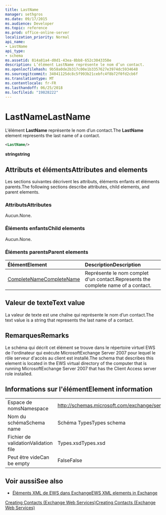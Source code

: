 ```yaml
---
title: LastName
manager: sethgros
ms.date: 09/17/2015
ms.audience: Developer
ms.topic: reference
ms.prod: office-online-server
localization_priority: Normal
api_name:
- LastName
api_type:
- schema
ms.assetid: 814a81a4-d0d1-43ea-8bb8-652c3043358e
description: L’élément LastName représente le nom d’un contact.
ms.openlocfilehash: 9b58a0de2b317c00e1b3357627e3974dc5934648
ms.sourcegitcommit: 34041125dc8c5f993b21cebfc4f8b72f0fd2cb6f
ms.translationtype: MT
ms.contentlocale: fr-FR
ms.lasthandoff: 06/25/2018
ms.locfileid: "19828222"
---
```

# <a name="lastname"></a><span data-ttu-id="e4feb-103">LastName</span><span class="sxs-lookup"><span data-stu-id="e4feb-103">LastName</span></span>

<span data-ttu-id="e4feb-104">L’élément **LastName** représente le nom d’un contact.</span><span class="sxs-lookup"><span data-stu-id="e4feb-104">The **LastName** element represents the last name of a contact.</span></span> 
  
```xml
<LastName/>
```

 <span data-ttu-id="e4feb-105">**string**</span><span class="sxs-lookup"><span data-stu-id="e4feb-105">**string**</span></span>
## <a name="attributes-and-elements"></a><span data-ttu-id="e4feb-106">Attributs et éléments</span><span class="sxs-lookup"><span data-stu-id="e4feb-106">Attributes and elements</span></span>

<span data-ttu-id="e4feb-107">Les sections suivantes décrivent les attributs, éléments enfants et éléments parents.</span><span class="sxs-lookup"><span data-stu-id="e4feb-107">The following sections describe attributes, child elements, and parent elements.</span></span>
  
### <a name="attributes"></a><span data-ttu-id="e4feb-108">Attributs</span><span class="sxs-lookup"><span data-stu-id="e4feb-108">Attributes</span></span>

<span data-ttu-id="e4feb-109">Aucun.</span><span class="sxs-lookup"><span data-stu-id="e4feb-109">None.</span></span>
  
### <a name="child-elements"></a><span data-ttu-id="e4feb-110">Éléments enfants</span><span class="sxs-lookup"><span data-stu-id="e4feb-110">Child elements</span></span>

<span data-ttu-id="e4feb-111">Aucun.</span><span class="sxs-lookup"><span data-stu-id="e4feb-111">None.</span></span>
  
### <a name="parent-elements"></a><span data-ttu-id="e4feb-112">Éléments parents</span><span class="sxs-lookup"><span data-stu-id="e4feb-112">Parent elements</span></span>

|<span data-ttu-id="e4feb-113">**Élément**</span><span class="sxs-lookup"><span data-stu-id="e4feb-113">**Element**</span></span>|<span data-ttu-id="e4feb-114">**Description**</span><span class="sxs-lookup"><span data-stu-id="e4feb-114">**Description**</span></span>|
|:-----|:-----|
|[<span data-ttu-id="e4feb-115">CompleteName</span><span class="sxs-lookup"><span data-stu-id="e4feb-115">CompleteName</span></span>](completename.md) <br/> |<span data-ttu-id="e4feb-116">Représente le nom complet d'un contact.</span><span class="sxs-lookup"><span data-stu-id="e4feb-116">Represents the complete name of a contact.</span></span>  <br/> |
   
## <a name="text-value"></a><span data-ttu-id="e4feb-117">Valeur de texte</span><span class="sxs-lookup"><span data-stu-id="e4feb-117">Text value</span></span>

<span data-ttu-id="e4feb-118">La valeur de texte est une chaîne qui représente le nom d’un contact.</span><span class="sxs-lookup"><span data-stu-id="e4feb-118">The text value is a string that represents the last name of a contact.</span></span>
  
## <a name="remarks"></a><span data-ttu-id="e4feb-119">Remarques</span><span class="sxs-lookup"><span data-stu-id="e4feb-119">Remarks</span></span>

<span data-ttu-id="e4feb-120">Le schéma qui décrit cet élément se trouve dans le répertoire virtuel EWS de l'ordinateur qui exécute MicrosoftExchange Server 2007 pour lequel le rôle serveur d'accès au client est installé.</span><span class="sxs-lookup"><span data-stu-id="e4feb-120">The schema that describes this element is located in the EWS virtual directory of the computer that is running MicrosoftExchange Server 2007 that has the Client Access server role installed.</span></span>
  
## <a name="element-information"></a><span data-ttu-id="e4feb-121">Informations sur l'élément</span><span class="sxs-lookup"><span data-stu-id="e4feb-121">Element information</span></span>

|||
|:-----|:-----|
|<span data-ttu-id="e4feb-122">Espace de noms</span><span class="sxs-lookup"><span data-stu-id="e4feb-122">Namespace</span></span>  <br/> |http://schemas.microsoft.com/exchange/services/2006/types  <br/> |
|<span data-ttu-id="e4feb-123">Nom du schéma</span><span class="sxs-lookup"><span data-stu-id="e4feb-123">Schema name</span></span>  <br/> |<span data-ttu-id="e4feb-124">Schéma Types</span><span class="sxs-lookup"><span data-stu-id="e4feb-124">Types schema</span></span>  <br/> |
|<span data-ttu-id="e4feb-125">Fichier de validation</span><span class="sxs-lookup"><span data-stu-id="e4feb-125">Validation file</span></span>  <br/> |<span data-ttu-id="e4feb-126">Types.xsd</span><span class="sxs-lookup"><span data-stu-id="e4feb-126">Types.xsd</span></span>  <br/> |
|<span data-ttu-id="e4feb-127">Peut être vide</span><span class="sxs-lookup"><span data-stu-id="e4feb-127">Can be empty</span></span>  <br/> |<span data-ttu-id="e4feb-128">False</span><span class="sxs-lookup"><span data-stu-id="e4feb-128">False</span></span>  <br/> |
   
## <a name="see-also"></a><span data-ttu-id="e4feb-129">Voir aussi</span><span class="sxs-lookup"><span data-stu-id="e4feb-129">See also</span></span>



- [<span data-ttu-id="e4feb-130">Éléments XML de EWS dans Exchange</span><span class="sxs-lookup"><span data-stu-id="e4feb-130">EWS XML elements in Exchange</span></span>](ews-xml-elements-in-exchange.md)


[<span data-ttu-id="e4feb-131">Creating Contacts (Exchange Web Services)</span><span class="sxs-lookup"><span data-stu-id="e4feb-131">Creating Contacts (Exchange Web Services)</span></span>](http://msdn.microsoft.com/library/4845917e-70d1-481c-bbd7-011ec6571789%28Office.15%29.aspx)

